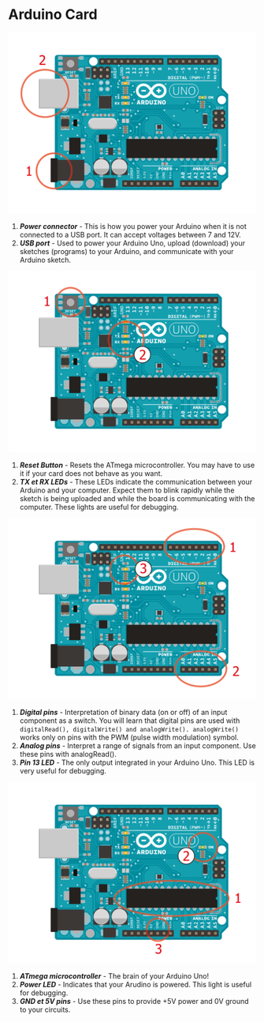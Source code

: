 # Arduino Card

![](../../.github/day1/arduino_1.png)  
1. ***Power connector*** - This is how you power your Arduino when it is not connected to a USB port. It can accept voltages between 7 and 12V. 
2. ***USB port*** - Used to power your Arduino Uno, upload (download) your sketches (programs) to your Arduino, and communicate with your Arduino sketch. 


![](../../.github/day1/arduino_2.png)  
1.  ***Reset Button*** - Resets the ATmega microcontroller. You may have to use it if your card does not behave as you want. 
2.  ***TX et RX LEDs*** - These LEDs indicate the communication between your Arduino and your computer. Expect them to blink rapidly while the sketch is being uploaded and while the board is communicating with the computer. These lights are useful for debugging.

![](../../.github/day1/arduino_3.png)  
1. ***Digital pins*** - Interpretation of binary data (on or off) of an input component as a switch. You will learn that digital pins are used with `digitalRead(), digitalWrite() and analogWrite(). analogWrite()` works only on pins with the PWM (pulse width modulation) symbol.
2. ***Analog pins*** - Interpret a range of signals from an input component. Use these pins with analogRead().
3. ***Pin 13 LED*** - The only output integrated in your Arduino Uno. This LED is very useful for debugging. 

![](../../.github/day1/arduino_4.png)  
1. ***ATmega microcontroller*** - The brain of your Arduino Uno!
2. ***Power LED*** - Indicates that your Arudino is powered. This light is useful for debugging.
3. ***GND et 5V pins*** -  Use these pins to provide +5V power and 0V ground to your circuits.